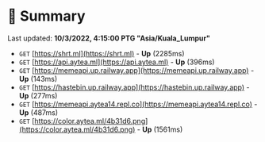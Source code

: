 # 📖 Summary
Last updated: **10/3/2022, 4:15:00 PTG "Asia/Kuala_Lumpur"**

- `GET` [https://shrt.ml](https://shrt.ml) - **Up** (2285ms)
- `GET` [https://api.aytea.ml](https://api.aytea.ml) - **Up** (396ms)
- `GET` [https://memeapi.up.railway.app](https://memeapi.up.railway.app) - **Up** (143ms)
- `GET` [https://hastebin.up.railway.app](https://hastebin.up.railway.app) - **Up** (277ms)
- `GET` [https://memeapi.aytea14.repl.co](https://memeapi.aytea14.repl.co) - **Up** (487ms)
- `GET` [https://color.aytea.ml/4b31d6.png](https://color.aytea.ml/4b31d6.png) - **Up** (1561ms)
